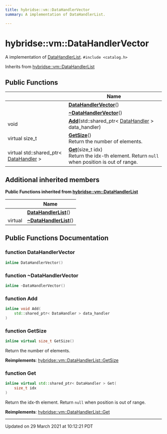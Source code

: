 ```yaml
---
title: hybridse::vm::DataHandlerVector
summary: A implementation of DataHandlerList. 

---
```


# hybridse::vm::DataHandlerVector



A implementation of [DataHandlerList](/hybridse/usage/api/markdown/Classes/classhybridse_1_1vm_1_1_data_handler_list.md). 
`#include <catalog.h>`

Inherits from [hybridse::vm::DataHandlerList](/hybridse/usage/api/markdown/Classes/classhybridse_1_1vm_1_1_data_handler_list.md)

## Public Functions

|                | Name           |
| -------------- | -------------- |
| | **[DataHandlerVector](/hybridse/usage/api/markdown/Classes/classhybridse_1_1vm_1_1_data_handler_vector.md#function-datahandlervector)**() |
| | **[~DataHandlerVector](/hybridse/usage/api/markdown/Classes/classhybridse_1_1vm_1_1_data_handler_vector.md#function-~datahandlervector)**() |
| void | **[Add](/hybridse/usage/api/markdown/Classes/classhybridse_1_1vm_1_1_data_handler_vector.md#function-add)**(std::shared_ptr< [DataHandler](/hybridse/usage/api/markdown/Classes/classhybridse_1_1vm_1_1_data_handler.md) > data_handler) |
| virtual size_t | **[GetSize](/hybridse/usage/api/markdown/Classes/classhybridse_1_1vm_1_1_data_handler_vector.md#function-getsize)**()<br>Return the number of elements.  |
| virtual std::shared_ptr< [DataHandler](/hybridse/usage/api/markdown/Classes/classhybridse_1_1vm_1_1_data_handler.md) > | **[Get](/hybridse/usage/api/markdown/Classes/classhybridse_1_1vm_1_1_data_handler_vector.md#function-get)**(size_t idx)<br>Return the idx-th element. Return `null` when position is out of range.  |

## Additional inherited members

**Public Functions inherited from [hybridse::vm::DataHandlerList](/hybridse/usage/api/markdown/Classes/classhybridse_1_1vm_1_1_data_handler_list.md)**

|                | Name           |
| -------------- | -------------- |
| | **[DataHandlerList](/hybridse/usage/api/markdown/Classes/classhybridse_1_1vm_1_1_data_handler_list.md#function-datahandlerlist)**() |
| virtual | **[~DataHandlerList](/hybridse/usage/api/markdown/Classes/classhybridse_1_1vm_1_1_data_handler_list.md#function-~datahandlerlist)**() |


## Public Functions Documentation

### function DataHandlerVector

```cpp
inline DataHandlerVector()
```


### function ~DataHandlerVector

```cpp
inline ~DataHandlerVector()
```


### function Add

```cpp
inline void Add(
    std::shared_ptr< DataHandler > data_handler
)
```


### function GetSize

```cpp
inline virtual size_t GetSize()
```

Return the number of elements. 

**Reimplements**: [hybridse::vm::DataHandlerList::GetSize](/hybridse/usage/api/markdown/Classes/classhybridse_1_1vm_1_1_data_handler_list.md#function-getsize)


### function Get

```cpp
inline virtual std::shared_ptr< DataHandler > Get(
    size_t idx
)
```

Return the idx-th element. Return `null` when position is out of range. 

**Reimplements**: [hybridse::vm::DataHandlerList::Get](/hybridse/usage/api/markdown/Classes/classhybridse_1_1vm_1_1_data_handler_list.md#function-get)


-------------------------------

Updated on 29 March 2021 at 10:12:21 PDT
